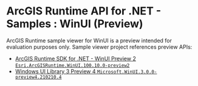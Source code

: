 # ArcGIS Runtime API for .NET - Samples : WinUI (Preview)

ArcGIS Runtime sample viewer for WinUI is a preview intended for evaluation purposes only. Sample viewer project references preview APIs:

- [ArcGIS Runtime SDK for .NET - WinUI Preview 2 `Esri.ArcGISRuntime.WinUI.100.10.0-preview2`](https://community.esri.com/t5/arcgis-runtime-sdks-blog/announcing-arcgis-runtime-sdk-for-net-100-10/ba-p/1019490#toc-hId-1734174535)
- [Windows UI Library 3 Preview 4 `Microsoft.WinUI.3.0.0-preview4.210210.4`](https://docs.microsoft.com/en-us/windows/apps/winui/winui3/)
